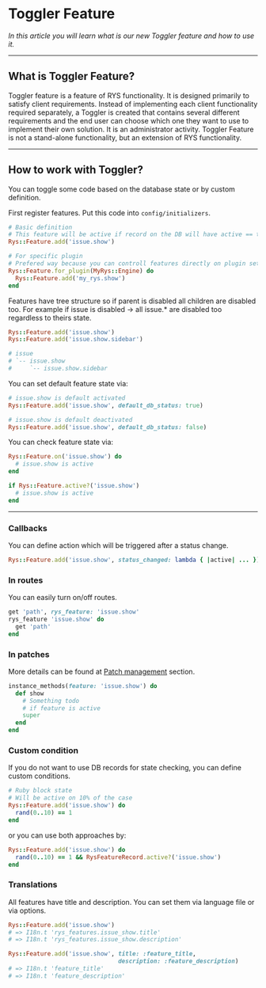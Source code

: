  # Toggler Feature

*In this article you will learn what is our new Toggler feature and how to use it.*

---

## What is Toggler Feature?

Toggler feature is a feature of RYS functionality. It is designed primarily to satisfy client requirements. Instead of implementing each client functionality required separately, a Toggler is created that contains several different requirements and the end user can choose which one they want to use to implement their own solution. It is an administrator activity. Toggler Feature is not a stand-alone functionality, but an extension of RYS functionality.

--- 

## How to work with Toggler? 

You can toggle some code based on the database state or by custom definition. 

First register features. Put this code into `config/initializers`.

```ruby
# Basic definition
# This feature will be active if record on the DB will have active == true
Rys::Feature.add('issue.show')

# For specific plugin
# Prefered way because you can controll features directly on plugin settings 
Rys::Feature.for_plugin(MyRys::Engine) do
  Rys::Feature.add('my_rys.show')
end
```
Features have tree structure so if parent is disabled all children are disabled too. For example if issue is disabled -> all issue.* are disabled too regardless to theirs state.

```ruby
Rys::Feature.add('issue.show')
Rys::Feature.add('issue.show.sidebar')

# issue
# `-- issue.show
#     `-- issue.show.sidebar
```
You can set default feature state via: 

```ruby
# issue.show is default activated
Rys::Feature.add('issue.show', default_db_status: true)

# issue.show is default deactivated
Rys::Feature.add('issue.show', default_db_status: false)
```

You can check feature state via: 

```ruby
Rys::Feature.on('issue.show') do
  # issue.show is active
end

if Rys::Feature.active?('issue.show')
  # issue.show is active
end
```
---

### Callbacks

You can define action which will be triggered after a status change.

```ruby
Rys::Feature.add('issue.show', status_changed: lambda { |active| ... })
```

### In routes

You can easily turn on/off routes. 

```ruby
get 'path', rys_feature: 'issue.show'
rys_feature 'issue.show' do
  get 'path'
end
```

### In patches

More details can be found at [Patch management](https://easysoftware.stoplight.io/docs/developer-portal-devs/docs/Hello_RYS/Patch-management.md) section.

```ruby
instance_methods(feature: 'issue.show') do
  def show
    # Something todo
    # if feature is active
    super
  end
end
```

### Custom condition
If you do not want to use DB records for state checking, you can define custom conditions.
```ruby
# Ruby block state
# Will be active on 10% of the case
Rys::Feature.add('issue.show') do
  rand(0..10) == 1
end
```

or you can use both approaches by: 

```ruby
Rys::Feature.add('issue.show') do
  rand(0..10) == 1 && RysFeatureRecord.active?('issue.show')
end
```


### Translations

All features have title and description. You can set them via language file or via options.

```ruby
Rys::Feature.add('issue.show')
# => I18n.t 'rys_features.issue_show.title'
# => I18n.t 'rys_features.issue_show.description'

Rys::Feature.add('issue.show', title: :feature_title,
                               description: :feature_description)
# => I18n.t 'feature_title'
# => I18n.t 'feature_description'
```

